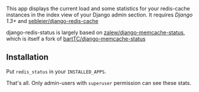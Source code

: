 This app displays the current load and some statistics for your redis-cache instances in the index view of your 
Django admin section. It requires *Django 1.3+* and [sebleier/django-redis-cache](http://github.com/sebleier/django-redis-cache)

django-redis-status is largely based on [zalew/django-memcache-status](http://github.com/zalew/django-memcache-status), 
which is itself a fork of [bartTC/django-memcache-status](http://github.com/bartTC/django-memcache-status)


Installation
---------

Put ``redis_status`` in your ``INSTALLED_APPS``.

That's all. Only admin-users with ``superuser`` permission can see these stats.
